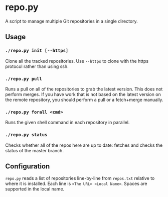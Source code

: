 # repo.py

A script to manage multiple Git repositories in a single directory.

## Usage

### `./repo.py init [--https]`

Clone all the tracked repositories. Use `--https` to clone with the https
protocol rather than using ssh.

### `./repo.py pull`

Runs a pull on all of the repositories to grab the latest version. This does
not perform merges. If you have work that is not based on the latest version on
the remote repository, you should perform a pull or a fetch+merge manually.

### `./repo.py forall <cmd>`

Runs the given shell command in each repository in parallel.

### `./repo.py status`

Checks whether all of the repos here are up to date: fetches and checks the
status of the master branch.

## Configuration

`repo.py` reads a list of repositories line-by-line from `repos.txt` relative
to where it is installed. Each line is `<The URL> <Local Name>`. Spaces are
supported in the local name.
